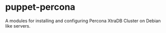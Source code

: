 puppet-percona
==============

A modules for installing and configuring Percona XtraDB Cluster on Debian like servers.